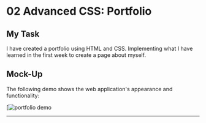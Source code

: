 # 02 Advanced CSS: Portfolio

## My Task

I have created a portfolio using HTML and CSS. Implementing what I have learned in the first week to create a page about myself. 


## Mock-Up

The following demo shows the web application's appearance and functionality:

[![portfolio demo](https://drive.google.com/file/d/1X238QWw_r-nNbGRex9TXIqVr1mLwMkd-/view)


- - -
